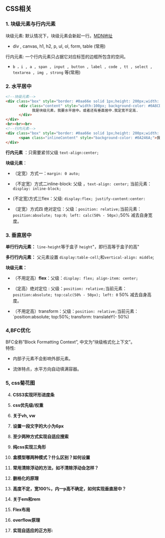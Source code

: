 ## CSS相关

###  1. 块级元素与行内元素

块级元素: 默认情况下，块级元素会新起一行。[MDN地址](https://developer.mozilla.org/zh-CN/docs/Web/HTML/Block-level_elements)

- div , canvas,  h1,  h2,   p,  ul,  ol,  form,  table (常用)


行内元素: 一个行内元素只占据它对应标签的边框所包含的空间。

- `b ，i , a , span , input , button , label , code , tt , select , textarea , img , strong` 等(常用)

###  2. 水平居中

```HTML
<!--块级元素-->
<div class="box" style="border: #0aa66e solid 1px;height: 200px;width: 400px;">
      <div class="content" style="width:100px; background-color: #0A8CD2">
            我是块级元素，我要水平居中。或者还有垂直居中.我定宽不定高.
      </div>
</div>
<br><br><br>
<!--行内元素-->
<div class="box" style="border: #0aa66e solid 1px;height: 200px;width: 400px;">
      <span class="inlineContent" style="background-color: #0A246A;">我是行内元素，我要水平居中。</span>
</div>
```



**行内元素** ：只需要紧邻父级 `text-align:center;`

**块级元素**：

- （定宽）方式一：`margin: 0 auto;`

- （不定宽）方式二inline-block:  父级 ，`text-align: center;` 当前元素：`display: inline-block;`

- (不定宽)方式三flex：父级: `display:flex; justify-content:center:`

- （定宽）方式四 绝对定位：父级：`position: relative;`当前元素：`position:absolute; top:0; left: calc(50% - 50px);`50% 减去自身宽度。

### 3. 垂直居中

**单行行内元素：** `line-height`等于盒子 `height`"，即行高等于盒子的高"

**多行行内元素：** 父元素设置 `display:table-cell`;和`vertical-align: middle`;

**块级元素：**

- （不用定高）**flex**：父级：`display: flex; align-item: center;`

- （定高）绝对定位 : 父级：`position: relative;`当前元素：`position:absolute; top:calc(50% - 50px); left: 0`  50% 减去自身高度。

- （不用定高）transform：父级：`position: relative;`当前元素：`position:absolute; top:50%; transform: translateY(- 50%)



### 4,BFC优化

BFC全称”Block Formatting Context”, 中文为“块级格式化上下文”。  
特性:

- 内部子元素不会影响外部元素。

- 流体特点，水平方向自动填满容器。


### 5, css菊花图



4. **CSS3实现环形进度条**

5. **css优先级/权重**

6. **关于vh, vw**

7. **设置一段文字的大小为6px**

8. **至少两种方式实现自适应搜索**

9. **纯css实现三角形**

10. **盒模型哪两种模式？什么区别？如何设置**

11. **常用清除浮动的方法，如不清除浮动会怎样？**

12. **删格化的原理**

13. **高度不定，宽100%，内一p高不确定，如何实现垂直居中？**

14. **关于em和rem**

15. **Flex布局**

16. **overflow原理**

17. **实现自适应的正方形:**





